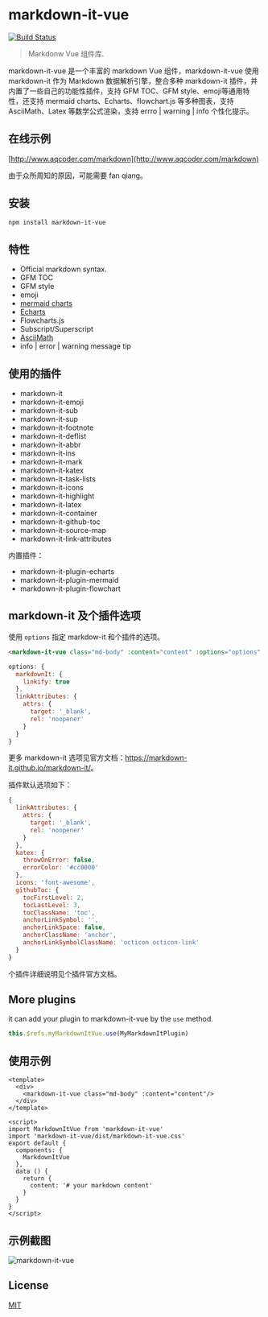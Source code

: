 # markdown-it-vue

[![Build Status](https://travis-ci.org/ravenq/markdown-it-vue.svg?branch=master)](https://travis-ci.org/ravenq/markdown-it-vue)

> Markdonw Vue 组件库.

markdown-it-vue 是一个丰富的 markdown Vue 组件，markdown-it-vue 使用 markdown-it 作为 Markdown 数据解析引擎，整合多种 markdown-it 插件，并内置了一些自己的功能性插件，支持 GFM TOC、GFM style、emoji等通用特性，还支持 mermaid charts、Echarts、flowchart.js 等多种图表，支持 AsciiMath、Latex 等数学公式渲染，支持 errro | warning | info 个性化提示。

## 在线示例

[http://www.aqcoder.com/markdown](http://www.aqcoder.com/markdown)

由于众所周知的原因，可能需要 fan qiang。

## 安装

```sh
npm install markdown-it-vue
```

## 特性

* Official markdown syntax.
* GFM TOC
* GFM style
* emoji
* [mermaid charts](http://knsv.github.io/mermaid/)
* [Echarts](http://echarts.baidu.com)
* Flowcharts.js
* Subscript/Superscript
* [AsciiMath](http://asciimath.org/)
* info | error | warning message tip

## 使用的插件

* markdown-it
* markdown-it-emoji
* markdown-it-sub
* markdown-it-sup
* markdown-it-footnote
* markdown-it-deflist
* markdown-it-abbr
* markdown-it-ins
* markdown-it-mark
* markdown-it-katex
* markdown-it-task-lists
* markdown-it-icons
* markdown-it-highlight
* markdown-it-latex
* markdown-it-container
* markdown-it-github-toc
* markdown-it-source-map
* markdown-it-link-attributes

内置插件：

* markdown-it-plugin-echarts
* markdown-it-plugin-mermaid
* markdown-it-plugin-flowchart

## markdown-it 及个插件选项

使用  `options` 指定 markdow-it 和个插件的选项。

```html
<markdown-it-vue class="md-body" :content="content" :options="options" />
```

```js
options: {
  markdownIt: {
    linkify: true
  },
  linkAttributes: {
    attrs: {
      target: '_blank',
      rel: 'noopener'
    }
  }
}
```

更多 markdown-it 选项见官方文档：<https://markdown-it.github.io/markdown-it/>。

插件默认选项如下：

```js
{
  linkAttributes: {
    attrs: {
      target: '_blank',
      rel: 'noopener'
    }
  },
  katex: {
    throwOnError: false,
    errorColor: '#cc0000'
  },
  icons: 'font-awesome',
  githubToc: {
    tocFirstLevel: 2,
    tocLastLevel: 3,
    tocClassName: 'toc',
    anchorLinkSymbol: '',
    anchorLinkSpace: false,
    anchorClassName: 'anchor',
    anchorLinkSymbolClassName: 'octicon octicon-link'
  }
}
```

个插件详细说明见个插件官方文档。

## More plugins

it can add your plugin to markdown-it-vue by the `use` method.

```js
this.$refs.myMarkdownItVue.use(MyMarkdownItPlugin)
```

## 使用示例

```vue
<template>
  <div>
    <markdown-it-vue class="md-body" :content="content"/>
  </div>
</template>

<script>
import MarkdownItVue from 'markdown-it-vue'
import 'markdown-it-vue/dist/markdown-it-vue.css'
export default {
  components: {
    MarkdownItVue
  },
  data () {
    return {
      content: '# your markdown content'
    }
  }
}
</script>
```

## 示例截图

![markdown-it-vue](https://github.com/ravenq/markdown-it-vue/blob/master/doc/markdown-it-vue.png?raw=true)

## License

[MIT](https://github.com/ravenq/markdown-it-vue/blob/master/LICENSE)
